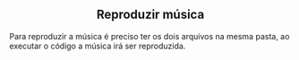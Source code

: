 <h2 align='center'> Reproduzir música </h2>

Para reproduzir a música é preciso ter os dois arquivos na mesma pasta, ao executar o código a música irá ser reproduzida.
